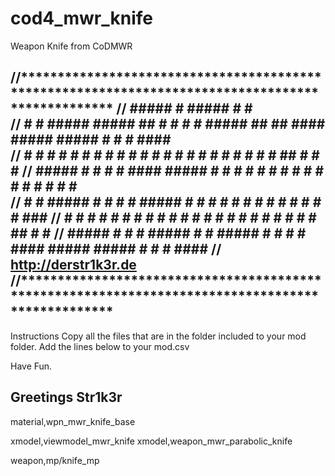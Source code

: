 # cod4_mwr_knife
Weapon Knife from CoDMWR

//*************************************************************************************************
//  #####                 #           #####            #     #                                      
// #     # ##### #####   ##   #    # #     # #####     ##   ##  ####  #####  #####  # #    #  ####  
// #         #   #    # # #   #   #        # #    #    # # # # #    # #    # #    # # ##   # #    # 
//  #####    #   #    #   #   ####    #####  #    #    #  #  # #    # #    # #    # # # #  # #      
//       #   #   #####    #   #  #         # #####     #     # #    # #    # #    # # #  # # #  ### 
// #     #   #   #   #    #   #   #  #     # #   #     #     # #    # #    # #    # # #   ## #    # 
//  #####    #   #    # ##### #    #  #####  #    #    #     #  ####  #####  #####  # #    #  #### 
//						http://derstr1k3r.de
//*************************************************************************************************
------------
Instructions
Copy all the files that are in the folder included to your mod folder.
Add the lines below to your mod.csv

Have Fun.

Greetings Str1k3r
------------

material,wpn_mwr_knife_base

xmodel,viewmodel_mwr_knife
xmodel,weapon_mwr_parabolic_knife

weapon,mp/knife_mp
